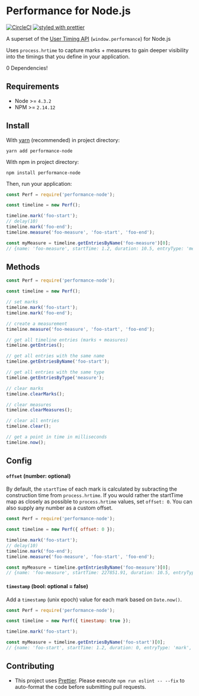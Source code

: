 # Performance for Node.js

[![CircleCI](https://circleci.com/gh/iopipe/performance-node/tree/master.svg?style=svg)](https://circleci.com/gh/iopipe/performance-node/tree/master)
[![styled with prettier](https://img.shields.io/badge/styled_with-prettier-ff69b4.svg)](https://github.com/prettier/prettier)

A superset of the [User Timing API](https://developer.mozilla.org/en-US/docs/Web/API/User_Timing_API) (`window.performance`) for Node.js

Uses `process.hrtime` to capture marks + measures to gain deeper visibility into the timings that you define in your application.

0 Dependencies!

## Requirements
- Node >= `4.3.2`
- NPM >= `2.14.12`

## Install

With [yarn](https://yarnpkg.com) (recommended) in project directory:

`yarn add performance-node`

With npm in project directory:

`npm install performance-node`

Then, run your application:

```js
const Perf = require('performance-node');

const timeline = new Perf();

timeline.mark('foo-start');
// delay(10)
timeline.mark('foo-end');
timeline.measure('foo-measure', 'foo-start', 'foo-end');

const myMeasure = timeline.getEntriesByName('foo-measure')[0];
// {name: 'foo-measure', startTime: 1.2, duration: 10.5, entryType: 'measure'}
```

## Methods

```js
const Perf = require('performance-node');

const timeline = new Perf();

// set marks
timeline.mark('foo-start');
timeline.mark('foo-end');

// create a measurement
timeline.measure('foo-measure', 'foo-start', 'foo-end');

// get all timeline entries (marks + measures)
timeline.getEntries();

// get all entries with the same name
timeline.getEntriesByName('foo-start');

// get all entries with the same type
timeline.getEntriesByType('measure');

// clear marks
timeline.clearMarks();

// clear measures
timeline.clearMeasures();

// clear all entries
timeline.clear();

// get a point in time in milliseconds
timeline.now();
```

## Config

#### `offset` (number: optional)

By default, the `startTime` of each mark is calculated by subracting the construction time from `process.hrtime`. If you would rather the startTime map as closely as possible to `process.hrtime` values, set `offset: 0`. You can also supply any number as a custom offset.

```js
const Perf = require('performance-node');

const timeline = new Perf({ offset: 0 });

timeline.mark('foo-start');
// delay(10)
timeline.mark('foo-end');
timeline.measure('foo-measure', 'foo-start', 'foo-end');

const myMeasure = timeline.getEntriesByName('foo-measure')[0];
// {name: 'foo-measure', startTime: 227851.91, duration: 10.5, entryType: 'measure'}
```

#### `timestamp` (bool: optional = false)

Add a `timestamp` (unix epoch) value for each mark based on `Date.now()`.

```js
const Perf = require('performance-node');

const timeline = new Perf({ timestamp: true });

timeline.mark('foo-start');

const myMeasure = timeline.getEntriesByName('foo-start')[0];
// {name: 'foo-start', startTime: 1.2, duration: 0, entryType: 'mark', timestamp: 1501189303951}
```

## Contributing
- This project uses [Prettier](https://github.com/prettier/prettier). Please execute `npm run eslint -- --fix` to auto-format the code before submitting pull requests.
